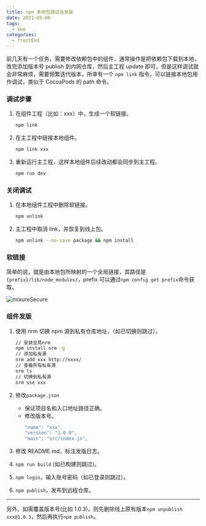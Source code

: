 ```yaml
---
title: npm 本地包调试及发版
date: 2021-05-06
tags:
  - Vue
categories:
  - frontEnd
---
```


前几天有一个任务，需要修改依赖包中的组件，通常操作是把依赖包下载到本地，改完添加版本号 publish 到内网仓库，然后主工程 update 即可，但是这样调试就会非常麻烦，需要频繁迭代版本，所幸有一个 `npm link` 指令，可以链接本地包用作调试，类似于 CocoaPods 的 path 命令。

<!-- more -->

### 调试步骤

1. 在组件工程（比如：xxx）中，生成一个软链接。
   ```sh
   npm link
   ```
2. 在主工程中链接本地组件。
   ```sh
   npm link xxx
   ```
3. 重新运行主工程，这样本地组件后续改动都会同步到主工程。
   ```sh
   npm run dev
   ```

### 关闭调试

1. 在本地组件工程中删除软链接。
   ```sh
   npm unlink
   ```
2. 主工程中取消 link，并恢复到线上包。
   ```sh
   npm unlink --no-save package && npm install
   ```

### 软链接

简单的说，就是由本地包所映射的一个全局链接，其路径是`{prefix}/lib/node_modules/`，prefix 可以通过`npm config get prefix`命令获取。

<img :src="$withBase('/npm_link.png')" alt="mixureSecure">

### 组件发版

1. 使用 nrm 切换 npm 源到私有仓库地址，（如已切换则跳过）。

   ```sh
   // 安装全局nrm
   npm install nrm -g
   // 添加私有源
   nrm add xxx http://xxxx/
   // 查看所有私有源
   nrm ls
   // 切换到私有源
   nrm use xxx
   ```

2. 修改`package.json`

   - 保证项目名和入口地址路径正确。
   - 修改版本号。
     ```js
     "name": "xxx",
     "version": "1.0.0",
     "main": "src/index.js",
     ```

3. 修改 README.md，标注发版日志。
4. `npm run build` (如已构建则跳过)。
5. `npm login`，输入账号密码（如已登录则跳过）。
6. `npm publish`，发布到远程仓库。

---

另外，如需覆盖版本号(比如 1.0.3)，则先删除线上原有版本`npm unpublish xxx@1.0.3`，然后再执行`npm publish`。
